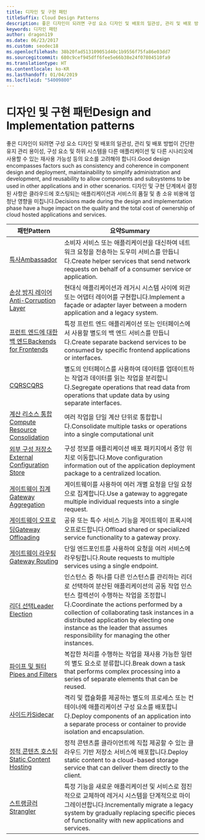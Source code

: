 ```yaml
---
title: 디자인 및 구현 패턴
titleSuffix: Cloud Design Patterns
description: 좋은 디자인이 되려면 구성 요소 디자인 및 배포의 일관성, 관리 및 배포 방법이 간단한 유지 관리 용이성, 구성 요소 및 하위 시스템을 다른 애플리케이션 및 다른 시나리오에 사용할 수 있는 재사용 가능성 등의 요소를 고려해야 합니다. 디자인 및 구현 단계에서 결정된 사항은 클라우드에 호스팅되는 애플리케이션과 서비스의 품질 및 총 소유 비용에 엄청난 영향을 미칩니다.
keywords: 디자인 패턴
author: dragon119
ms.date: 06/23/2017
ms.custom: seodec18
ms.openlocfilehash: 38b20fad513109051d40c1b9556f75fa86e03dd7
ms.sourcegitcommit: 680c9cef945dff6fee5e66b38e24f07804510fa9
ms.translationtype: HT
ms.contentlocale: ko-KR
ms.lasthandoff: 01/04/2019
ms.locfileid: "54009800"
---
```

# <a name="design-and-implementation-patterns"></a><span data-ttu-id="3a318-105">디자인 및 구현 패턴</span><span class="sxs-lookup"><span data-stu-id="3a318-105">Design and Implementation patterns</span></span>

<span data-ttu-id="3a318-106">좋은 디자인이 되려면 구성 요소 디자인 및 배포의 일관성, 관리 및 배포 방법이 간단한 유지 관리 용이성, 구성 요소 및 하위 시스템을 다른 애플리케이션 및 다른 시나리오에 사용할 수 있는 재사용 가능성 등의 요소를 고려해야 합니다.</span><span class="sxs-lookup"><span data-stu-id="3a318-106">Good design encompasses factors such as consistency and coherence in component design and deployment, maintainability to simplify administration and development, and reusability to allow components and subsystems to be used in other applications and in other scenarios.</span></span> <span data-ttu-id="3a318-107">디자인 및 구현 단계에서 결정된 사항은 클라우드에 호스팅되는 애플리케이션과 서비스의 품질 및 총 소유 비용에 엄청난 영향을 미칩니다.</span><span class="sxs-lookup"><span data-stu-id="3a318-107">Decisions made during the design and implementation phase have a huge impact on the quality and the total cost of ownership of cloud hosted applications and services.</span></span>

|                                <span data-ttu-id="3a318-108">패턴</span><span class="sxs-lookup"><span data-stu-id="3a318-108">Pattern</span></span>                                 |                                                                                                      <span data-ttu-id="3a318-109">요약</span><span class="sxs-lookup"><span data-stu-id="3a318-109">Summary</span></span>                                                                                                       |
|------------------------------------------------------------------------|--------------------------------------------------------------------------------------------------------------------------------------------------------------------------------------------------------------------|
|                     [<span data-ttu-id="3a318-110">특사</span><span class="sxs-lookup"><span data-stu-id="3a318-110">Ambassador</span></span>](../ambassador.md)                     |                                                         <span data-ttu-id="3a318-111">소비자 서비스 또는 애플리케이션을 대신하여 네트워크 요청을 전송하는 도우미 서비스를 만듭니다.</span><span class="sxs-lookup"><span data-stu-id="3a318-111">Create helper services that send network requests on behalf of a consumer service or application.</span></span>                                                          |
|          [<span data-ttu-id="3a318-112">손상 방지 레이어</span><span class="sxs-lookup"><span data-stu-id="3a318-112">Anti-Corruption Layer</span></span>](../anti-corruption-layer.md)          |                                                               <span data-ttu-id="3a318-113">현대식 애플리케이션과 레거시 시스템 사이에 외관 또는 어댑터 레이어를 구현합니다.</span><span class="sxs-lookup"><span data-stu-id="3a318-113">Implement a façade or adapter layer between a modern application and a legacy system.</span></span>                                                                |
|         [<span data-ttu-id="3a318-114">프런트 엔드에 대한 백 엔드</span><span class="sxs-lookup"><span data-stu-id="3a318-114">Backends for Frontends</span></span>](../backends-for-frontends.md)         |                                                          <span data-ttu-id="3a318-115">특정 프런트 엔드 애플리케이션 또는 인터페이스에서 사용할 별도의 백 엔드 서비스를 만듭니다.</span><span class="sxs-lookup"><span data-stu-id="3a318-115">Create separate backend services to be consumed by specific frontend applications or interfaces.</span></span>                                                          |
|                           [<span data-ttu-id="3a318-116">CQRS</span><span class="sxs-lookup"><span data-stu-id="3a318-116">CQRS</span></span>](../cqrs.md)                           |                                                         <span data-ttu-id="3a318-117">별도의 인터페이스를 사용하여 데이터를 업데이트하는 작업과 데이터를 읽는 작업을 분리합니다.</span><span class="sxs-lookup"><span data-stu-id="3a318-117">Segregate operations that read data from operations that update data by using separate interfaces.</span></span>                                                         |
| [<span data-ttu-id="3a318-118">계산 리소스 통합</span><span class="sxs-lookup"><span data-stu-id="3a318-118">Compute Resource Consolidation</span></span>](../compute-resource-consolidation.md) |                                                                     <span data-ttu-id="3a318-119">여러 작업을 단일 계산 단위로 통합합니다.</span><span class="sxs-lookup"><span data-stu-id="3a318-119">Consolidate multiple tasks or operations into a single computational unit</span></span>                                                                      |
|   [<span data-ttu-id="3a318-120">외부 구성 저장소</span><span class="sxs-lookup"><span data-stu-id="3a318-120">External Configuration Store</span></span>](../external-configuration-store.md)   |                                                        <span data-ttu-id="3a318-121">구성 정보를 애플리케이션 배포 패키지에서 중앙 위치로 이동합니다.</span><span class="sxs-lookup"><span data-stu-id="3a318-121">Move configuration information out of the application deployment package to a centralized location.</span></span>                                                         |
|            [<span data-ttu-id="3a318-122">게이트웨이 집계</span><span class="sxs-lookup"><span data-stu-id="3a318-122">Gateway Aggregation</span></span>](../gateway-aggregation.md)            |                                                                   <span data-ttu-id="3a318-123">게이트웨이를 사용하여 여러 개별 요청을 단일 요청으로 집계합니다.</span><span class="sxs-lookup"><span data-stu-id="3a318-123">Use a gateway to aggregate multiple individual requests into a single request.</span></span>                                                                   |
|             [<span data-ttu-id="3a318-124">게이트웨이 오프로딩</span><span class="sxs-lookup"><span data-stu-id="3a318-124">Gateway Offloading</span></span>](../gateway-offloading.md)             |                                                                      <span data-ttu-id="3a318-125">공유 또는 특수 서비스 기능을 게이트웨이 프록시에 오프로드합니다.</span><span class="sxs-lookup"><span data-stu-id="3a318-125">Offload shared or specialized service functionality to a gateway proxy.</span></span>                                                                       |
|                [<span data-ttu-id="3a318-126">게이트웨이 라우팅</span><span class="sxs-lookup"><span data-stu-id="3a318-126">Gateway Routing</span></span>](../gateway-routing.md)                |                                                                            <span data-ttu-id="3a318-127">단일 엔드포인트를 사용하여 요청을 여러 서비스에 라우팅합니다.</span><span class="sxs-lookup"><span data-stu-id="3a318-127">Route requests to multiple services using a single endpoint.</span></span>                                                                            |
|                [<span data-ttu-id="3a318-128">리더 선택</span><span class="sxs-lookup"><span data-stu-id="3a318-128">Leader Election</span></span>](../leader-election.md)                | <span data-ttu-id="3a318-129">인스턴스 중 하나를 다른 인스턴스를 관리하는 리더로 선택하여 분산된 애플리케이션의 공동 작업 인스턴스 컬렉션이 수행하는 작업을 조정합니다.</span><span class="sxs-lookup"><span data-stu-id="3a318-129">Coordinate the actions performed by a collection of collaborating task instances in a distributed application by electing one instance as the leader that assumes responsibility for managing the other instances.</span></span> |
|              [<span data-ttu-id="3a318-130">파이프 및 필터</span><span class="sxs-lookup"><span data-stu-id="3a318-130">Pipes and Filters</span></span>](../pipes-and-filters.md)              |                                                     <span data-ttu-id="3a318-131">복잡한 처리를 수행하는 작업을 재사용 가능한 일련의 별도 요소로 분류합니다.</span><span class="sxs-lookup"><span data-stu-id="3a318-131">Break down a task that performs complex processing into a series of separate elements that can be reused.</span></span>                                                      |
|                        [<span data-ttu-id="3a318-132">사이드카</span><span class="sxs-lookup"><span data-stu-id="3a318-132">Sidecar</span></span>](../sidecar.md)                        |                                                  <span data-ttu-id="3a318-133">격리 및 캡슐화를 제공하는 별도의 프로세스 또는 컨테이너에 애플리케이션 구성 요소를 배포합니다.</span><span class="sxs-lookup"><span data-stu-id="3a318-133">Deploy components of an application into a separate process or container to provide isolation and encapsulation.</span></span>                                                  |
|         [<span data-ttu-id="3a318-134">정적 콘텐츠 호스팅</span><span class="sxs-lookup"><span data-stu-id="3a318-134">Static Content Hosting</span></span>](../static-content-hosting.md)         |                                                        <span data-ttu-id="3a318-135">정적 콘텐츠를 클라이언트에 직접 제공할 수 있는 클라우드 기반 저장소 서비스에 배포합니다.</span><span class="sxs-lookup"><span data-stu-id="3a318-135">Deploy static content to a cloud-based storage service that can deliver them directly to the client.</span></span>                                                        |
|                      [<span data-ttu-id="3a318-136">스트랭글러</span><span class="sxs-lookup"><span data-stu-id="3a318-136">Strangler</span></span>](../strangler.md)                      |                                         <span data-ttu-id="3a318-137">특정 기능을 새로운 애플리케이션 및 서비스로 점진적으로 교체하여 레거시 시스템을 단계적으로 마이그레이션합니다.</span><span class="sxs-lookup"><span data-stu-id="3a318-137">Incrementally migrate a legacy system by gradually replacing specific pieces of functionality with new applications and services.</span></span>                                          |
